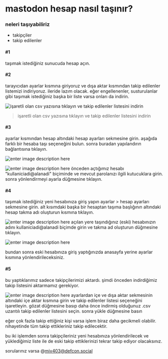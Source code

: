 ﻿# mastodon hesap nasıl taşınır?


### neleri taşıyabiliriz
- takipçiler
- takip edilenler

#### #1
taşımak istediğiniz sunucuda hesap açın.

#### #2
tarayıcıdan ayarlar kısmına giriyoruz ve dışa aktar kısmından takip edilenler listemizi indiriyoruz. ileride lazım olacak. eğer engellenenler, susturulanlar gibi taşımak istediğiniz başka bir liste varsa onları da indirin.

![işaretli olan csv yazısına tıklayın ve takip edilenler listesini indirin](https://i.hizliresim.com/5ewv7sz.jpg)

> işaretli olan csv yazısına tıklayın ve takip edilenler listesini indirin

 
#### #3
ayarlar kısmından hesap altındaki hesap ayarları sekmesine girin. aşağıda farklı bir hesaba taşı seçeneğini bulun. sonra buradan yapılandırın bağlantısına tıklayın.

![enter image description here](https://i.hizliresim.com/b417w8z.jpg)


![enter image description here](https://docs.joinmastodon.org/assets/account-redirect.jpg)
önceden açtığımız hesabı "kullaniciadi@alanadi" biçiminde ve mevcut parolanızı ilgili kutucuklara girin. sonra yönlendirmeyi ayarla düğmesine tıklayın.

#### #4

taşımak istediğiniz yeni hesabınıza giriş yapın ayarlar > hesap ayarları sekmesine girin. alt kısımdaki başka bir hesaptan taşıma başlığının altındaki hesap takma adı oluşturun kısmına tıklayın. 

![enter image description here](https://i.hizliresim.com/tthgb9s.jpg)
açılan yere taşındığınız (eski) hesabınızın adını kullaniciadi@alanadi biçimde girin ve takma ad oluşturun düğmesine tıklayın.

![enter image description here](https://docs.joinmastodon.org/assets/account-aliases.jpg)

bundan sonra eski hesabınıza giriş yaptığınızda anasayfa yerine ayarlar kısmına yönlendirileceksiniz.

#### #5

bu yaptıklarımız sadece takipçilerimizi aktardı. şimdi önceden indirdiğimiz takip listesini aktarmamız gerekiyor.

![enter image description here](https://i.hizliresim.com/hksi9su.jpg)
ayarlardan içe ve dışa aktar sekmesinin altındaki içe aktar kısmına girin ve takip edilenler listesi seçeneğini işaretleyin. gözat düğmesine basıp daha önce indirmiş olduğunuz .csv uzantılı takip edilenler listesini seçin. sonra yükle düğmesine basın

eğer çok fazla takip ettiğiniz kişi varsa işlem biraz daha gecikmeli olabilir. nihayetinde tüm takip ettikleriniz takip edilecektir.

bu iki işlemden sonra takipçileriniz yeni hesabınıza yönlendirilecek ve yüklediğimiz liste ile de eski takip ettiklerinizi tekrar takip ediyor olacaksınız.

sorularınız varsa @miv403@defcon.social

